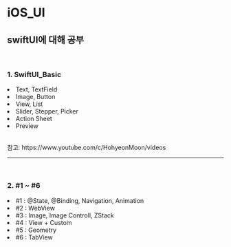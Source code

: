 # iOS_UI
<h2>swiftUI에 대해 공부</h2>
<br>
<h3>1. SwiftUI_Basic</h3>
<li>Text, TextField</li>
<li>Image, Button</li>
<li>View, List</li>
<li>Slider, Stepper, Picker</li>
<li>Action Sheet</li>
<li>Preview</li>
<br>
<p>참고: https://www.youtube.com/c/HohyeonMoon/videos</p>
<hr>
<br>
<h3>2. #1 ~ #6</h3>
<li>#1 : @State, @Binding, Navigation, Animation</li>
<li>#2 : WebView</li>
<li>#3 : Image, Image Controll, ZStack</li>
<li>#4 : View + Custom</li>
<li>#5 : Geometry</li>
<li>#6 : TabView</li>